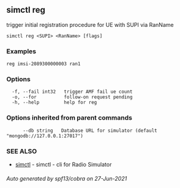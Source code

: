 ## simctl reg

trigger initial registration procedure for UE with SUPI via RanName

```
simctl reg <SUPI> <RanName> [flags]
```

### Examples

```
reg imsi-2089300000003 ran1
```

### Options

```
  -f, --fail int32   trigger AMF fail ue count
  -o, --for          follow-on request pending
  -h, --help         help for reg
```

### Options inherited from parent commands

```
      --db string   Database URL for simulator (default "mongodb://127.0.0.1:27017")
```

### SEE ALSO

* [simctl](simctl.md)	 - simctl - cli for Radio Simulator

###### Auto generated by spf13/cobra on 27-Jun-2021
